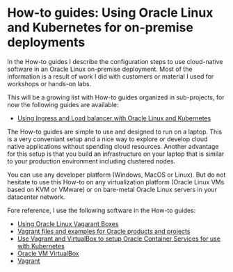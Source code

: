 # How-to guides: Using Oracle Linux and Kubernetes for on-premise deployments

In the How-to guides I describe the configuration steps to use cloud-native software in an Oracle Linux on-premise deployment. Most of the information is a result of work I did with customers or material I used for workshops or hands-on labs.

This will be a growing list with How-to guides organized in sub-projects, for now the following guides are available:
* [Using Ingress and Load balancer with Oracle Linux and Kubernetes](https://github.com/jromers/k8s-ol-howto/tree/master/ingress_loadbalancer)

The How-to guides are simple to use and designed to run on a laptop. This is a very conveniant setup and a nice way to explore or develop cloud native applications without spending cloud resources. Another advantage for this setup is that you build an infrastructure on your laptop that is similar to your production environment including clustered nodes.

You can use any developer platform (Windows, MacOS or Linux). But do not hesitate to use this How-to on any virtualization platform (Oracle Linux VMs based on KVM or VMware) or on bare-metal Oracle Linux servers in your datacenter network.

Fore reference, I use the following software in the How-to guides:
* [Using Oracle Linux Vagarant Boxes](http://public-yum.oracle.com/boxes)
* [Vagrant files and examples for Oracle products and projects](https://github.com/oracle/vagrant-boxes) 
* [Use Vagrant and VirtualBox to setup Oracle Container Services for use with Kubernetes](https://community.oracle.com/docs/DOC-1022800)
* [Oracle VM VirtualBox](https://www.virtualbox.org/wiki/Downloads)
* [Vagrant](https://www.vagrantup.com/)



